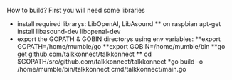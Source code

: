 How to build? First you will need some libraries 
* install required librarys: LibOpenAl, LibAsound
** on raspbian apt-get install libasound-dev libopenal-dev
* export the GOPATH & GOBIN directorys using env variables:
**export GOPATH=/home/mumble/go
**export GOBIN=/home/mumble/bin
**go get github.com/talkkonnect/talkkonnect
** cd $GOPATH/src/github.com/talkkonnect/talkkonnect
*go build -o /home/mumble/bin/talkkonnect cmd/talkkonnect/main.go

